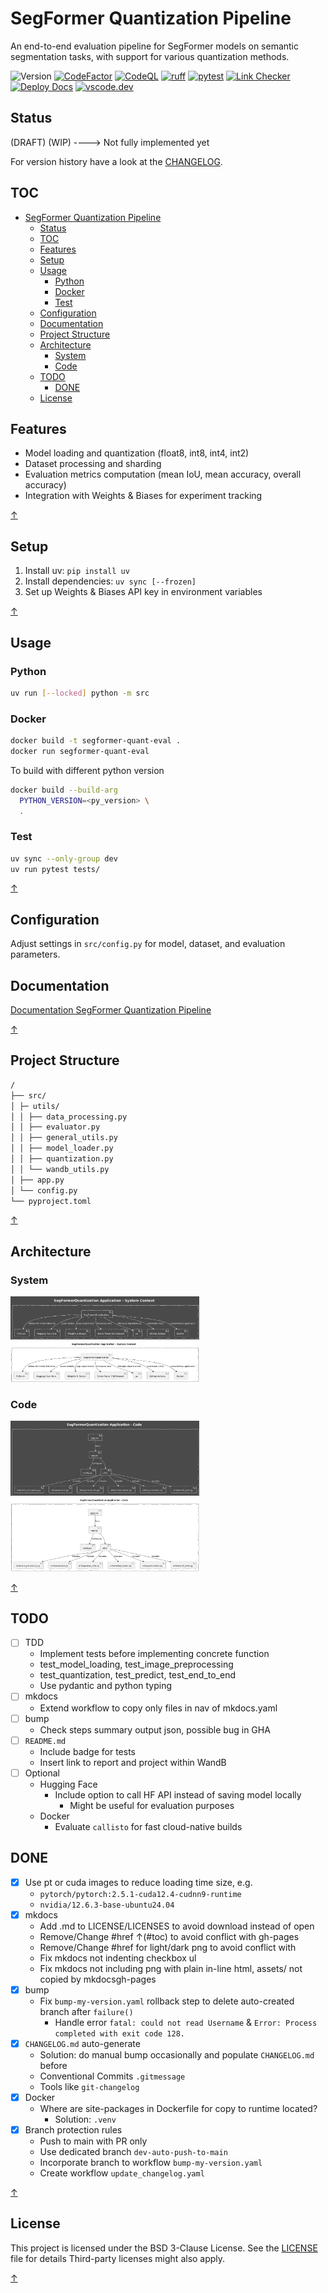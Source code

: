 # SegFormer Quantization Pipeline

An end-to-end evaluation pipeline for SegFormer models on semantic segmentation tasks, with support for various quantization methods.

![Version](https://img.shields.io/badge/version-0.7.1-8A2BE2)
[![CodeFactor](https://www.codefactor.io/repository/github/qte77/SegFormerQuantization/badge)](https://www.codefactor.io/repository/github/qte77/SegFormerQuantization)
[![CodeQL](https://github.com/qte77/SegFormerQuantization/actions/workflows/codeql.yaml/badge.svg)](https://github.com/qte77/SegFormerQuantization/actions/workflows/codeql.yaml)
[![ruff](https://github.com/qte77/SegFormerQuantization/actions/workflows/ruff.yaml/badge.svg)](https://github.com/qte77/SegFormerQuantization/actions/workflows/ruff.yaml)
[![pytest](https://github.com/pdq21/SF-quant-temp/actions/workflows/pytest.yaml/badge.svg)](https://github.com/pdq21/SF-quant-temp/actions/workflows/pytest.yaml)
[![Link Checker](https://github.com/qte77/SegFormerQuantization/actions/workflows/links-fail-fast.yaml/badge.svg)](https://github.com/qte77/SegFormerQuantization/actions/workflows/links-fail-fast.yaml)
[![Deploy Docs](https://github.com/qte77/SegFormerQuantization/actions/workflows/generate-deploy-mkdocs-ghpages.yaml/badge.svg)](https://github.com/qte77/SegFormerQuantization/actions/workflows/generate-deploy-mkdocs-ghpages.yaml)
[![vscode.dev](https://img.shields.io/static/v1?logo=visualstudiocode&label=&message=vscode.dev&labelColor=2c2c32&color=007acc&logoColor=007acc)](https://vscode.dev/github/qte77/SegFormerQuantization)

## Status

(DRAFT) (WIP) ----> Not fully implemented yet

For version history have a look at the [CHANGELOG](CHANGELOG.md).

## TOC

- [SegFormer Quantization Pipeline](#segformer-quantization-pipeline)
  - [Status](#status)
  - [TOC](#toc)
  - [Features](#features)
  - [Setup](#setup)
  - [Usage](#usage)
    - [Python](#python)
    - [Docker](#docker)
    - [Test](#test)
  - [Configuration](#configuration)
  - [Documentation](#documentation)
  - [Project Structure](#project-structure)
  - [Architecture](#architecture)
    - [System](#system)
    - [Code](#code)
  - [TODO](#todo)
    - [DONE](#done)
  - [License](#license)

## Features

- Model loading and quantization (float8, int8, int4, int2)
- Dataset processing and sharding
- Evaluation metrics computation (mean IoU, mean accuracy, overall accuracy)
- Integration with Weights & Biases for experiment tracking

[↑](#toc)

## Setup

1. Install uv: `pip install uv`
2. Install dependencies: `uv sync [--frozen]`
3. Set up Weights & Biases API key in environment variables

[↑](#toc)

## Usage

### Python

```sh
uv run [--locked] python -m src 
```

### Docker

```sh
docker build -t segformer-quant-eval .
docker run segformer-quant-eval
```

To build with different python version

```sh
docker build --build-arg
  PYTHON_VERSION=<py_version> \
  .
```

### Test

```sh
uv sync --only-group dev
uv run pytest tests/
```

[↑](#toc)

## Configuration

Adjust settings in `src/config.py` for model, dataset, and evaluation parameters.

## Documentation

[Documentation SegFormer Quantization Pipeline](https://qte77.github.io/SegFormerQuantization/)

[↑](#toc)

## Project Structure

```sh
/
├── src/
│ ├─ utils/
│ │ ├── data_processing.py
│ │ ├── evaluator.py
│ │ ├── general_utils.py
│ │ ├── model_loader.py
│ │ ├── quantization.py
│ │ └── wandb_utils.py
│ ├── app.py
│ └── config.py
└── pyproject.toml
```

[↑](#toc)

## Architecture

### System

<img src="assets/images/SegFormerQuantization.C4.System.dark.png#gh-dark-mode-only" alt="SegFormerQuantization" title="SegFormerQuantization" width="60%" />
<img src="assets/images/SegFormerQuantization.C4.System.light.png#gh-light-mode-only" alt="SegFormerQuantization" title="SegFormerQuantization" width="60%" />

### Code

<img src="assets/images/SegFormerQuantization.C4.Code.dark.png#gh-dark-mode-only" alt="SegFormerQuantization" title="SegFormerQuantization" width="60%" />
<img src="assets/images/SegFormerQuantization.C4.Code.light.png#gh-light-mode-only" alt="SegFormerQuantization" title="SegFormerQuantization" width="60%" />

[↑](#toc)

## TODO

- [ ] TDD
  - Implement tests before implementing concrete function
  - test_model_loading, test_image_preprocessing
  - test_quantization, test_predict, test_end_to_end
  - Use pydantic and python typing
- [ ] mkdocs
  - Extend workflow to copy only files in nav of mkdocs.yaml
- [ ] bump
  - Check steps summary output json, possible bug in GHA
- [ ] `README.md`
  - Include badge for tests
  - Insert link to report and project within WandB
- [ ] Optional
  - Hugging Face
    - Include option to call HF API instead of saving model locally
      - Might be useful for evaluation purposes
  - Docker
    - Evaluate `callisto` for fast cloud-native builds

## DONE

- [x] Use pt or cuda images to reduce loading time size, e.g.
  - `pytorch/pytorch:2.5.1-cuda12.4-cudnn9-runtime`
  - `nvidia/12.6.3-base-ubuntu24.04`
- [x] mkdocs
  - Add .md to LICENSE/LICENSES to avoid download instead of open
  - Remove/Change #href ↑(#toc) to avoid conflict with gh-pages
  - Remove/Change #href for light/dark png to avoid conflict with
  - Fix mkdocs not indenting checkbox ul
  - Fix mkdocs not including png with plain in-line html, assets/ not copied by mkdocsgh-pages
- [x] bump
  - Fix `bump-my-version.yaml` rollback step to delete auto-created branch after `failure()`
    - Handle error `fatal: could not read Username` & `Error: Process completed with exit code 128.`
- [x] `CHANGELOG.md` auto-generate
  - Solution: do manual bump occasionally and populate `CHANGELOG.md` before
  - Conventional Commits `.gitmessage`
  - Tools like `git-changelog`
- [x] Docker
  - Where are site-packages in Dockerfile for copy to runtime located?
    - Solution: `.venv`
- [x] Branch protection rules
  - Push to main with PR only
  - Use dedicated branch `dev-auto-push-to-main`
  - Incorporate branch to workflow `bump-my-version.yaml`
  - Create workflow `update_changelog.yaml`

[↑](#toc)

## License

This project is licensed under the BSD 3-Clause License. See the [LICENSE](LICENSE.md) file for details Third-party licenses might also apply.

[↑](#toc)
